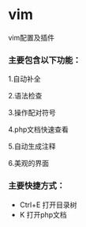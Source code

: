 # vim

vim配置及插件

### 主要包含以下功能：

1.自动补全

2.语法检查

3.操作配对符号

4.php文档快速查看

5.自动生成注释

6.美观的界面


### 主要快捷方式：

- Ctrl+E 打开目录树
- K 打开php文档
